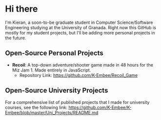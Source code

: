 # Hi there

I'm Kieran, a soon-to-be graduate student in Computer Science/Software Engineering studying at the University of Granada. Right now this GitHub is mostly for my student projects, but I'll be adding more personal projects in the future.

## Open-Source Personal Projects
* **Recoil**: A top-down adventure/shooter game made in 48 hours for the Miz Jam 1. Made entirely in JavaScript.
    * Repository Link: https://github.com/K-Embee/Recoil_Game

## Open-Source University Projects
For a comprehensive list of published projects that I made for university courses, see the following link: https://github.com/K-Embee/K-Embee/blob/master/Uni_Projects/README.md
